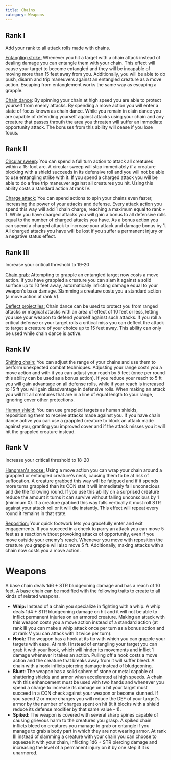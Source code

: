 ```yaml
---
title: Chains
category: Weapons
---
```


## Rank I

Add your rank to all attack rolls made with chains.

<u>Entangling strike:</u> Whenever you hit a target with a chain attack instead of dealing damage you can entangle them with your chain. This effect will cause your target to become entangled and they will be incapable of moving more than 15 feet away from you. Additionally, you will be able to do push, disarm and trip maneuvers against an entangled creature as a move action. Escaping from entanglement works the same way as escaping a grapple.

<u>Chain dance</u>: By spinning your chain at high speed you are able to protect yourself from enemy attacks. By spending a move action you will enter a state of focus known as chain dance. While you remain in clain dance you are capable of defending yourself against attacks using your chain and any creature that passes throuth the area you threaten will suffer an immediate opportunity attack. The bonuses from this ability will cease if you lose focus.

## Rank II

<u>Circular sweep</u>: You can spend a full turn action to attack all creatures within a 15-foot arc. A circular sweep will stop immediately if a creature blocking with a shield succeeds in its defensive roll and you will not be able to use entangling strike with it. If you spend a charged attack you will be able to do a free trip maneuver against all creatures you hit. Using this ability costs a standard action at rank IV.

<u>Charge attack:</u> You can spend actions to spin your chains even faster, increasing the power of your attacks and defense. Every attack action you spend this way will add 1 chain charge, reaching a maximum equal to rank + 1. While you have charged attacks you will gain a bonus to all defensive rolls equal to the number of charged attacks you have. As a bonus action you can spend a charged attack to increase your attack and damage bonus by 1. All charged attacks you have will be lost if you suffer a permanent injury or a negative status effect.

## Rank III

Increase your critical threshold to 19-20

<u>Chain grab:</u> Attempting to grapple an entangled target now costs a move action. If you have grappled a creature you can slam it against a solid surface up to 10 feet away, automatically inflicting damage equal to your weapon's base damage. Slamming a creature costs you a standard action (a move action at rank V).

<u>Deflect projectiles:</u> Chain dance can be used to protect you from ranged attacks or magical attacks with an area of effect of 10 feet or less, letting you use your weapon to defend yourself against such attacks. If you roll a critical defense or your target rolls a critical miss you can deflect the attack to target a creature of your choice up to 15 feet away. This ability can only be used while chain dance is active.

## Rank IV 

<u>Shifting chain:</u> You can adjust the range of your chains and use them to perform unexpected combat techniques. Adjusting your range costs you a move action and with it you can adjust your reach by 5 feet (once per round this ability can be used as a bonus action). If you reduce your reach to 5 ft you will gain advantage on all defense rolls, while if your reach is increased to 15 ft you will gain disadvantage in defensive rolls. When making an attack you will hit all creatures that are in a line of equal length to your range, ignoring cover other protections.

<u>Human shield:</u> You can use grappled targets as human shields, repositioning them to receive attacks made against you. If you have chain dance active you can use a grappled creature to block an attack made against you, granting you improved cover and if the attack misses you it will hit the grappled creature instead.

## Rank V

Increase your critical threshold to 18-20

<u>Hangman's noose:</u> Using a move action you can wrap your chain around a grappled or entangled creature's neck, causing them to be at risk of suffocation. A creature grabbed this way will be fatigued and if it spends more turns grappled than its CON stat it will immediately fall unconscious and die the following round. If you use this ability on a surprised creature reduce the amount it turns it can survive without falling unconscious by 1 (minimum 0). If a creature grabbed this way falls vertically it must roll STR against your attack roll or it will die instantly. This effect will repeat every round it remains in that state.

<u>Reposition:</u> Your quick footwork lets you gracefully enter and exit engagements. If you succeed in a check to parry an attack you can move 5 feet as a reaction without provoking attacks of opportunity, even if you move outside your enemy's reach. Whenever you move with reposition the creature you grapple will also move 5 ft. Additionally, making attacks with a chain now costs you a move action.

# Weapons

A base chain deals 1d6 + STR bludgeoning damage and has a reach of 10 feet. A base chain can be modified with the following traits to create to all kinds of related weapons.

- **Whip:** Instead of a chain you specialize in fighting with a whip. A whip deals 1d4 + STR bludgeoning damage on hit and it will not be able to inflict permanent injuries on an armored creature. Making an attack with this weapon costs you a move action instead of a standard action (at rank III you can make a whip attack once per turn as a bonus action and at rank V you can attack with it twice per turn).
- **Hook:** The weapon has a hook at its tip with which you can grapple your targets with ease. At rank I instead of entangling your target you can grab it with your hook, which will hinder its movements and inflict 1 damage whenever it takes an action. Pulling off a hook costs a move action and the creature that breaks away from it will suffer bleed. A chain with a hook inflicts piercing damage instead of bludgeoning.
- **Blunt**: The weapon has a solid sphere of stone or metal capable of shattering shields and armor when accelerated at high speeds. A chain with this enhancement must be used with two hands and whenever you spend a charge to increase its damage on a hit your target must succeed in a CON check against your weapon or become stunned. If you spend 2 or more charges you will reduce the DEF of your target's armor by the number of charges spent on hit (it it blocks with a shield reduce its defense modifier by that same value - 1).
- **Spiked**: The weapon is covered with several sharp spines capable of causing grievous harm to the creatures you grasp. A spiked chain inflicts bleed on creatures you manage to grab or entangle if you manage to grab a body part in which they are not wearing armor. At rank III instead of slamming a creature with your chain you can choose to squeeze it with your chain, inflicting 1d6 + STR piercing damage and increasing the level of a permanent injury on it by one step if it is unarmored.